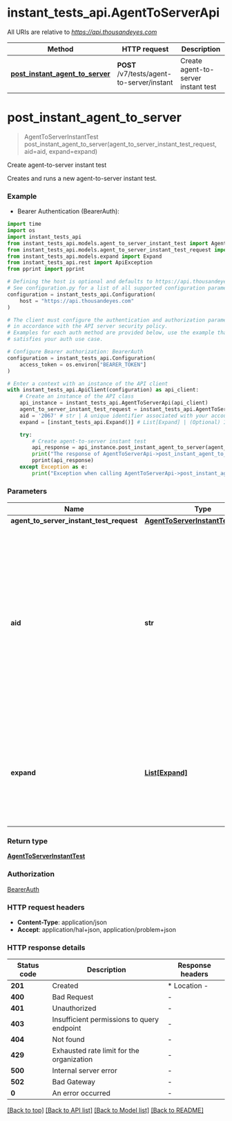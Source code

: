 # instant_tests_api.AgentToServerApi

All URIs are relative to *https://api.thousandeyes.com*

Method | HTTP request | Description
------------- | ------------- | -------------
[**post_instant_agent_to_server**](AgentToServerApi.md#post_instant_agent_to_server) | **POST** /v7/tests/agent-to-server/instant | Create agent-to-server instant test


# **post_instant_agent_to_server**
> AgentToServerInstantTest post_instant_agent_to_server(agent_to_server_instant_test_request, aid=aid, expand=expand)

Create agent-to-server instant test

Creates and runs a new agent-to-server instant test.

### Example

* Bearer Authentication (BearerAuth):
```python
import time
import os
import instant_tests_api
from instant_tests_api.models.agent_to_server_instant_test import AgentToServerInstantTest
from instant_tests_api.models.agent_to_server_instant_test_request import AgentToServerInstantTestRequest
from instant_tests_api.models.expand import Expand
from instant_tests_api.rest import ApiException
from pprint import pprint

# Defining the host is optional and defaults to https://api.thousandeyes.com
# See configuration.py for a list of all supported configuration parameters.
configuration = instant_tests_api.Configuration(
    host = "https://api.thousandeyes.com"
)

# The client must configure the authentication and authorization parameters
# in accordance with the API server security policy.
# Examples for each auth method are provided below, use the example that
# satisfies your auth use case.

# Configure Bearer authorization: BearerAuth
configuration = instant_tests_api.Configuration(
    access_token = os.environ["BEARER_TOKEN"]
)

# Enter a context with an instance of the API client
with instant_tests_api.ApiClient(configuration) as api_client:
    # Create an instance of the API class
    api_instance = instant_tests_api.AgentToServerApi(api_client)
    agent_to_server_instant_test_request = instant_tests_api.AgentToServerInstantTestRequest() # AgentToServerInstantTestRequest | 
    aid = '2067' # str | A unique identifier associated with your account group. You can retrieve your `AccountGroupId` from the `/account-groups` endpoint. Note that you must be assigned to the target account group. Specifying this parameter without being assigned to the target account group will result in an error response. (optional)
    expand = [instant_tests_api.Expand()] # List[Expand] | (Optional) Indicates if the test sub-resources should be expanded. Defaults to no expansion. To expand the `agents` sub-resource, use the query `?expand=agent`. (optional)

    try:
        # Create agent-to-server instant test
        api_response = api_instance.post_instant_agent_to_server(agent_to_server_instant_test_request, aid=aid, expand=expand)
        print("The response of AgentToServerApi->post_instant_agent_to_server:\n")
        pprint(api_response)
    except Exception as e:
        print("Exception when calling AgentToServerApi->post_instant_agent_to_server: %s\n" % e)
```



### Parameters

Name | Type | Description  | Notes
------------- | ------------- | ------------- | -------------
 **agent_to_server_instant_test_request** | [**AgentToServerInstantTestRequest**](AgentToServerInstantTestRequest.md)|  | 
 **aid** | **str**| A unique identifier associated with your account group. You can retrieve your &#x60;AccountGroupId&#x60; from the &#x60;/account-groups&#x60; endpoint. Note that you must be assigned to the target account group. Specifying this parameter without being assigned to the target account group will result in an error response. | [optional] 
 **expand** | [**List[Expand]**](Expand.md)| (Optional) Indicates if the test sub-resources should be expanded. Defaults to no expansion. To expand the &#x60;agents&#x60; sub-resource, use the query &#x60;?expand&#x3D;agent&#x60;. | [optional] 

### Return type

[**AgentToServerInstantTest**](AgentToServerInstantTest.md)

### Authorization

[BearerAuth](../README.md#BearerAuth)

### HTTP request headers

 - **Content-Type**: application/json
 - **Accept**: application/hal+json, application/problem+json

### HTTP response details
| Status code | Description | Response headers |
|-------------|-------------|------------------|
**201** | Created |  * Location -  <br>  |
**400** | Bad Request |  -  |
**401** | Unauthorized |  -  |
**403** | Insufficient permissions to query endpoint |  -  |
**404** | Not found |  -  |
**429** | Exhausted rate limit for the organization |  -  |
**500** | Internal server error |  -  |
**502** | Bad Gateway |  -  |
**0** | An error occurred |  -  |

[[Back to top]](#) [[Back to API list]](../README.md#documentation-for-api-endpoints) [[Back to Model list]](../README.md#documentation-for-models) [[Back to README]](../README.md)

